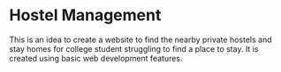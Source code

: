 # Hostel Management

This is an idea to create a website to find the nearby private hostels and stay homes for college student struggling to find a place to stay. It is created using basic web development features. 
